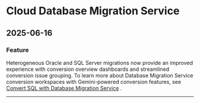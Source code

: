 # Cloud Database Migration Service

## 2025-06-16

### Feature

Heterogeneous Oracle and SQL Server migrations now provide an improved experience with conversion overview dashboards and streamlined conversion issue grouping. To learn more about Database Migration Service conversion workspaces with Gemini-powered conversion features, see [Convert SQL with Database Migration Service](https://cloud.google.com/database-migration/docs/convert-sql-with-dms#conversion-workspaces) .

---
